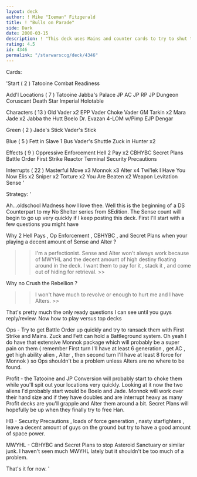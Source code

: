 ```yaml
---
layout: deck
author: ! Mike "Iceman" Fitzgerald
title: ! "Bulls on Parade"
side: Dark
date: 2000-03-15
description: ! "This deck uses Mains and counter cards to try to shut the opponent down."
rating: 4.5
id: 4346
permalink: "/starwarsccg/deck/4346"
---
```

Cards: 

'Start  ( 2 )
Tatooine
Combat Readiness

Add'l Locations  ( 7 )
Tatooine  Jabba's Palace
JP  AC
JP  RP
JP  Dungeon
Coruscant
Death Star
Imperial Holotable

Characters  ( 13 )
Old Vader x2
EPP Vader
Choke Vader
GM Tarkin x2
Mara Jade x2
Jabba the Hutt
Boelo
Dr. Evazan
4-LOM w/Pimp
EJP Dengar

Green  ( 2 )
Jade's Stick
Vader's Stick

Blue  ( 5 )
Fett in Slave 1
Bus
Vader's Shuttle
Zuck in Hunter x2

Effects  ( 9 )
Oppressive Enforcement
Hell 2 Pay x2
CBHYBC
Secret Plans
Battle Order
First Strike
Reactor Terminal
Security Precautions

Interrupts  ( 22 )
Masterful Move x3
Monnok x3
Alter x4
Twi'lek
I Have You Now
Elis x2
Sniper x2
Torture x2
You Are Beaten x2
Weapon Levitation
Sense  '

Strategy: '

Ah...oldschool Madness how I love thee. Well this is the beginning of a DS Counterpart to my No Shelter series from SEdition. The Sense count will begin to go up very quickly if I keep posting this deck. First I'll start with a few questions you might have  

Why 2 Hell Pays , Op Enforcement , CBHYBC , and Secret Plans when your playing a decent amount of Sense and Alter ?

>> I'm a perfectionist. Sense and Alter won't always work because of MWYHL and the decent amount of high destiny floating around in the deck. I want them to pay for it , stack it , and come out of hiding for retrieval. >>

Why no Crush the Rebellion ?

>>I won't have much to revolve or enough to hurt me and I have Alters. >>

That's pretty much the only ready questions I can see until you guys reply/review. Now how to play versus top decks 

Ops - Try to get Battle Order up quickly and try to ransack them with First Strike and Mains. Zuck and Fett can hold a Battleground system. Oh yeah I do have that extensive Monnok package which will probably be a super pain on them ( remember  First turn I'll have at least 6 generation , get AC , get high ability alien , Alter , then second turn I'll have at least 8 force for Monnok ) so Ops shouldn't be a problem unless Alters are no where to be found.

Profit - the Tatooine and JP Conversion will probably start to choke them while you'll spit out your locations very quickly. Looking at it now the two aliens I'd probably start would be Boelo and Jade. Monnok will work over their hand size and if they have doubles and are interrupt heavy as many Profit decks are you'll grapple and Alter them around a bit. Secret Plans will hopefully be up when they finally try to free Han.

HB - Security Precautions , loads of force generation , nasty starfighters , leave a decent amount of guys on the ground but try to have a good amount of space power.

MWYHL - CBHYBC and Secret Plans to stop Asteroid Sanctuary or similar junk. I haven't seen much MWYHL lately but it shouldn't be too much of a problem.

That's it for now. '
